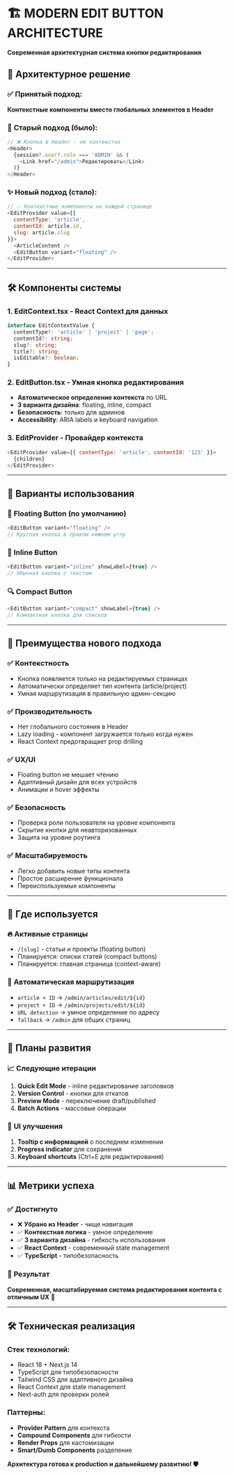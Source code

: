 # 🏗️ MODERN EDIT BUTTON ARCHITECTURE

**Современная архитектурная система кнопки редактирования**

## 🎯 Архитектурное решение

### ✅ **Принятый подход:**
**Контекстные компоненты вместо глобальных элементов в Header**

### 🔄 **Старый подход (было):**
```javascript
// ❌ Кнопка в Header - не контекстно
<Header>
  {session?.user?.role === 'ADMIN' && (
    <Link href="/admin">Редактировать</Link>
  )}
</Header>
```

### ✨ **Новый подход (стало):**
```javascript
// ✅ Контекстные компоненты на каждой странице
<EditProvider value={{ 
  contentType: 'article', 
  contentId: article.id, 
  slug: article.slug 
}}>
  <ArticleContent />
  <EditButton variant="floating" />
</EditProvider>
```

---

## 🛠️ Компоненты системы

### 1. **EditContext.tsx** - React Context для данных
```typescript
interface EditContextValue {
  contentType?: 'article' | 'project' | 'page';
  contentId?: string;
  slug?: string;
  title?: string;
  isEditable?: boolean;
}
```

### 2. **EditButton.tsx** - Умная кнопка редактирования
- **Автоматическое определение контекста** по URL
- **3 варианта дизайна**: floating, inline, compact  
- **Безопасность**: только для админов
- **Accessibility**: ARIA labels и keyboard navigation

### 3. **EditProvider** - Провайдер контекста
```javascript
<EditProvider value={{ contentType: 'article', contentId: '123' }}>
  {children}
</EditProvider>
```

---

## 🎨 Варианты использования

### 🎈 **Floating Button (по умолчанию)**
```javascript
<EditButton variant="floating" />
// Круглая кнопка в правом нижнем углу
```

### 📝 **Inline Button**
```javascript
<EditButton variant="inline" showLabel={true} />
// Обычная кнопка с текстом
```

### 🔍 **Compact Button**
```javascript
<EditButton variant="compact" showLabel={true} />
// Компактная кнопка для списков
```

---

## 🚀 Преимущества нового подхода

### ✅ **Контекстность**
- Кнопка появляется только на редактируемых страницах
- Автоматически определяет тип контента (article/project)
- Умная маршрутизация в правильную админ-секцию

### ✅ **Производительность**
- Нет глобального состояния в Header
- Lazy loading - компонент загружается только когда нужен
- React Context предотвращает prop drilling

### ✅ **UX/UI**
- Floating button не мешает чтению
- Адаптивный дизайн для всех устройств
- Анимации и hover эффекты

### ✅ **Безопасность**
- Проверка роли пользователя на уровне компонента
- Скрытие кнопки для неавторизованных
- Защита на уровне роутинга

### ✅ **Масштабируемость**
- Легко добавить новые типы контента
- Простое расширение функционала
- Переиспользуемые компоненты

---

## 📍 Где используется

### 🔥 **Активные страницы**
- `/[slug]` - статьи и проекты (floating button)
- Планируется: списки статей (compact buttons)
- Планируется: главная страница (context-aware)

### 🎯 **Автоматическая маршрутизация**
- `article + ID` → `/admin/articles/edit/${id}`
- `project + ID` → `/admin/projects/edit/${id}`
- `URL detection` → умное определение по адресу
- `fallback` → `/admin` для общих страниц

---

## 🔮 Планы развития

### 📈 **Следующие итерации**
1. **Quick Edit Mode** - inline редактирование заголовков
2. **Version Control** - кнопки для откатов
3. **Preview Mode** - переключение draft/published
4. **Batch Actions** - массовые операции

### 🎨 **UI улучшения**
1. **Tooltip с информацией** о последнем изменении
2. **Progress indicator** для сохранения
3. **Keyboard shortcuts** (Ctrl+E для редактирования)

---

## 📊 Метрики успеха

### ✅ **Достигнуто**
- ❌ **Убрано из Header** - чище навигация
- ✅ **Контекстная логика** - умное определение
- ✅ **3 варианта дизайна** - гибкость использования
- ✅ **React Context** - современный state management
- ✅ **TypeScript** - типобезопасность

### 🎯 **Результат**
**Современная, масштабируемая система редактирования контента с отличным UX** 🚀

---

## 🛠️ Техническая реализация

### **Стек технологий:**
- React 18 + Next.js 14
- TypeScript для типобезопасности  
- Tailwind CSS для адаптивного дизайна
- React Context для state management
- Next-auth для проверки ролей

### **Паттерны:**
- **Provider Pattern** для контекста
- **Compound Components** для гибкости
- **Render Props** для кастомизации
- **Smart/Dumb Components** разделение

**Архитектура готова к production и дальнейшему развитию! 🛡️**